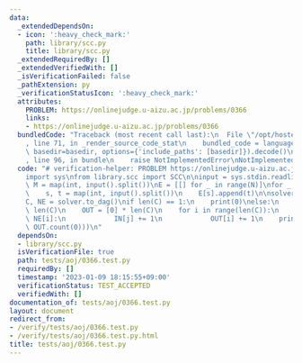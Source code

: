 ```yaml
---
data:
  _extendedDependsOn:
  - icon: ':heavy_check_mark:'
    path: library/scc.py
    title: library/scc.py
  _extendedRequiredBy: []
  _extendedVerifiedWith: []
  _isVerificationFailed: false
  _pathExtension: py
  _verificationStatusIcon: ':heavy_check_mark:'
  attributes:
    PROBLEM: https://onlinejudge.u-aizu.ac.jp/problems/0366
    links:
    - https://onlinejudge.u-aizu.ac.jp/problems/0366
  bundledCode: "Traceback (most recent call last):\n  File \"/opt/hostedtoolcache/PyPy/3.7.13/x64/site-packages/onlinejudge_verify/documentation/build.py\"\
    , line 71, in _render_source_code_stat\n    bundled_code = language.bundle(stat.path,\
    \ basedir=basedir, options={'include_paths': [basedir]}).decode()\n  File \"/opt/hostedtoolcache/PyPy/3.7.13/x64/site-packages/onlinejudge_verify/languages/python.py\"\
    , line 96, in bundle\n    raise NotImplementedError\nNotImplementedError\n"
  code: "# verification-helper: PROBLEM https://onlinejudge.u-aizu.ac.jp/problems/0366\n\
    import sys\nfrom library.scc import SCC\n\ninput = sys.stdin.readline\n\n\nN,\
    \ M = map(int, input().split())\nE = [[] for _ in range(N)]\nfor _ in range(M):\n\
    \    s, t = map(int, input().split())\n    E[s].append(t)\n\nsolver = SCC(N, E)\n\
    C, NE = solver.to_dag()\nif len(C) == 1:\n    print(0)\nelse:\n    IN = [0] *\
    \ len(C)\n    OUT = [0] * len(C)\n    for i in range(len(C)):\n        for j in\
    \ NE[i]:\n            IN[j] += 1\n            OUT[i] += 1\n    print(max(IN.count(0),\
    \ OUT.count(0)))\n"
  dependsOn:
  - library/scc.py
  isVerificationFile: true
  path: tests/aoj/0366.test.py
  requiredBy: []
  timestamp: '2023-01-09 18:15:55+09:00'
  verificationStatus: TEST_ACCEPTED
  verifiedWith: []
documentation_of: tests/aoj/0366.test.py
layout: document
redirect_from:
- /verify/tests/aoj/0366.test.py
- /verify/tests/aoj/0366.test.py.html
title: tests/aoj/0366.test.py
---
```

